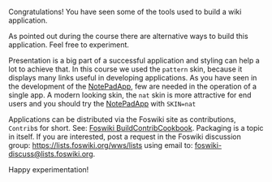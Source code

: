  Congratulations! You have seen some of the tools used to build a wiki application.

 As pointed out during the course there are alternative ways to build this application. Feel free to experiment.

 Presentation is a big part of a successful application and styling can help a lot to achieve that. In this course we used the `pattern` skin, because it displays many links useful in developing applications. As you have seen in the development of the [NotePadApp](/devwiki/bin/edit/KatacodaCourses/Foswiki2/NotePadApp/NotePadApp?topicparent=KatacodaCourses/Foswiki2/NotePadApp.ScenarioFinish "Create this topic"), few are needed in the operation of a single app. A modern looking skin, the `nat` skin is more attractive for end users and you should try the [NotePadApp](/devwiki/bin/edit/KatacodaCourses/Foswiki2/NotePadApp/NotePadApp?topicparent=KatacodaCourses/Foswiki2/NotePadApp.ScenarioFinish "Create this topic") with `SKIN=nat`

 Applications can be distributed via the Foswiki site as contributions, `Contrib`s for short. See: [Foswiki BuildContribCookbook](https://foswiki.org/Development.BuildContribCookbook). Packaging is a topic in itself. If you are interested, post a request in the Foswiki discussion group: <https://lists.foswiki.org/wws/lists> using email to: [foswiki-discuss@lists.foswiki.org](mailto:foswiki-discuss@lists.foswiki.org).

 Happy experimentation!

